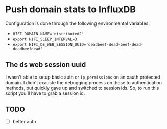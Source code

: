 # Push domain stats to InfluxDB

Configuration is done through the following environmental variables:

* `HIFI_DOMAIN_NAME='distributed2'`
* `export HIFI_SLEEP_INTERVAL=3`
* `export HIFI_DS_WEB_SESSION_UUID='deadbeef-dead-beef-dead-deadbeefdead'`

## The ds web session uuid

I wasn't able to setup basic auth or `ip_permissions` on an oauth protected
domain. I didn't exauste the debugging process on these to authentication
methods, but quickly gave up and switched to session ids. So, to run this
script you'll have to grab a session id.

## TODO

* [ ] better auth

